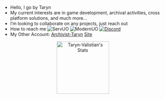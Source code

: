 - Hello, I go by Taryn
- My current interests are in game development, archival activities, cross platform solutions, and much more...
- I’m looking to collaborate on any projects, just reach out
- How to reach me ![ServUO](https://img.shields.io/badge/ServUO-Taryn-blue) ![ModernUO](https://img.shields.io/badge/ModernUO-Taryn-blue) [![Discord](https://img.shields.io/badge/Discord-%235865F2.svg?&logo=discord&logoColor=white)](taryn_._)
- My Other Account: [Archivist-Taryn](https://github.com/archivist-taryn) [Site](https://github.com/Archivist-Taryn/Archivist-Taryn.github.io)

<div class="badges-githubstats">
  <p align="center">
    <img src="https://github-readme-stats.vercel.app/api?username=Taryn-Valistian&theme=tokyonight&show_icons=true&hide_border=true&count_private=true" alt="Taryn-Valistian's Stats" height="165">
    <!---<img src="https://github-readme-streak-stats.herokuapp.com/?user=Taryn-Valistian&theme=tokyonight&hide_border=true" alt="Taryn-Valistian's Streak" height="165">--->
    
  </p>
</div>

<!--TDB Section: List of Projects ... ---...--- ... -->
